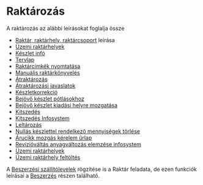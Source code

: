 # Raktározás

A raktározás az alábbi leírásokat foglalja össze

- [Raktár, raktárhely, raktárcsoport](raktar-raktarhely-raktarcsoport.md) leírása
- [Üzemi raktárhelyek](uzemi-raktarhelyek.md)
- [Készlet infó](bestand-infosystem.md)
- [Tervlap](tervlap)
- [Raktárcímkék nyomtatása](labelprint.md)
- [Manuális raktárkönyvelés](manualis-raktarkonyveles.md)
- [Átraktározás](atraktarozas.md)
- [Átraktározási javaslatok](atraktarozasi-javaslatok.md)
- [Készletkorrekció](keszletkorrekcio.md)
- [Bejövő készlet pótlásokhoz](bejovo-keszlet-potlashoz.md)
- [Bejövő készlet kiadási helyre mozgatása](bejovo-keszlet-helyre-rakasa.md)
- [Kitszedés](kitszedes.md)
- [Kitszedés Infosystem](kitszedes-infosystem.md)
- [Leltározás](leltar/index.md)
- [Nullás készlettel rendelkező mennyiségek törlése](nulla-keszlettel-rendelkezo-mennyisegek-torlese.md)
- [Árucikk mozgás kérelem űrlap](arucikk-mozgas-kerelem.md)
- [Revízióváltás anyagváltozás elemzése infosystem](raktarmozgas-igenyles-infosystem.md)
- [Üzemi raktárhelyek](uzemi-raktarhelyek.md)
- [Üzemi raktárhely feltöltés](uzem-raktarhely-feltoltes.md)

A [Beszerzési szállítólevelek](../beszerzes/szallitolevel.md) rögzítése is a Raktár feladata, de ezen funkciók leírásai a [Beszerzés](../beszerzes/index.md) részen található.



